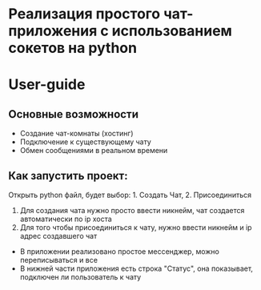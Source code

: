 # Реализация простого чат-приложения с использованием сокетов на python 
# User-guide
## Основные возможности
- Создание чат-комнаты (хостинг)
- Подключение к существующему чату
- Обмен сообщениями в реальном времени

## Как запустить проект:
Открыть python файл, будет выбор: 1. Создать Чат, 2. Присоединиться
1. Для создания чата нужно просто ввести никнейм, чат создается автоматически по ip хоста
2. Для того чтобы присоединиться к чату, нужно ввести никнейм и ip адрес создавшего чат

* В приложении реализовано простое мессенджер, можно переписываться и все
* В нижней части приложения есть строка "Статус", она показывает, подключен ли пользователь к чату

